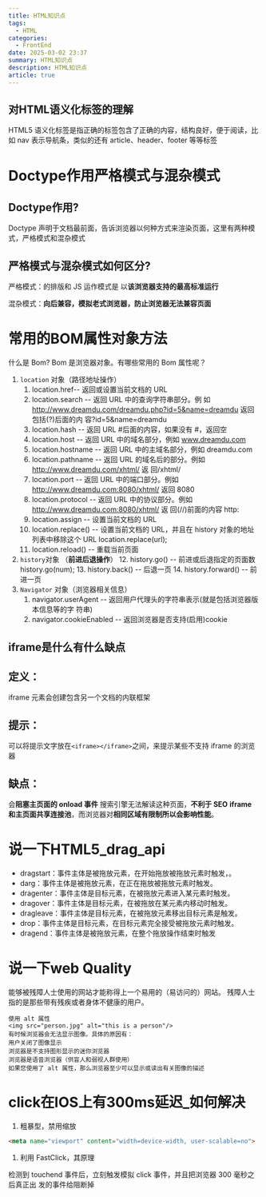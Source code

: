 ```yaml
---
title: HTML知识点
tags:
  - HTML
categories:
  - FrontEnd
date: 2025-03-02 23:37
summary: HTML知识点
description: HTML知识点
article: true
---
```


## 对HTML语义化标签的理解

HTML5 语义化标签是指正确的标签包含了正确的内容，结构良好，便于阅读，比如 nav 表示导航条，类似的还有 article、header、footer 等等标签

# Doctype作用严格模式与混杂模式
## Doctype作用?

Doctype 声明于文档最前面，告诉浏览器以何种方式来渲染页面，这里有两种模式，严格模式和混杂模式

## 严格模式与混杂模式如何区分?

严格模式：的排版和 JS 运作模式是 以**该浏览器支持的最高标准运行**

混杂模式：**向后兼容，模拟老式浏览器，防止浏览器无法兼容页面**

# 常用的BOM属性对象方法

什么是 Bom? Bom 是浏览器对象。有哪些常用的 Bom 属性呢？

1. `location` 对象（路径地址操作）
   1. location.href-- 返回或设置当前文档的 URL 
   2. location.search -- 返回 URL 中的查询字符串部分。例 如 http://www.dreamdu.com/dreamdu.php?id=5&name=dreamdu 返回包括(?)后面的内 容?id=5&name=dreamdu
   3. location.hash -- 返回 URL #后面的内容，如果没有 #，返回空 
   4. location.host -- 返回 URL 中的域名部分，例如 www.dreamdu.com 
   5. location.hostname -- 返回 URL 中的主域名部分，例如 dreamdu.com 
   6. location.pathname -- 返回 URL 的域名后的部分。例如 http://www.dreamdu.com/xhtml/ 返 回/xhtml/
   7. location.port -- 返回 URL 中的端口部分。例如 http://www.dreamdu.com:8080/xhtml/ 返回 8080 
   8. location.protocol -- 返回 URL 中的协议部分。例如 http://www.dreamdu.com:8080/xhtml/ 返 回(//)前面的内容 http:
   9. location.assign -- 设置当前文档的 URL
   10. location.replace() -- 设置当前文档的 URL，并且在 history 对象的地址列表中移除这个 URL location.replace(url); 
   11. location.reload() -- 重载当前页面
2. `history`对象 （**前进后退操作**）
   12. history.go() -- 前进或后退指定的页面数 history.go(num); 
   13. history.back() -- 后退一页 
   14. history.forward() -- 前进一页
3. `Navigator` 对象（浏览器相关信息）
   1. navigator.userAgent -- 返回用户代理头的字符串表示(就是包括浏览器版本信息等的字 符串) 
   2. navigator.cookieEnabled -- 返回浏览器是否支持(启用)cookie

## iframe是什么有什么缺点

## 定义：

iframe 元素会创建包含另一个文档的内联框架
## 提示：

可以将提示文字放在`<iframe></iframe>`之间，来提示某些不支持 iframe 的浏览器
## 缺点：

会**阻塞主页面的 onload 事件**
搜索引擎无法解读这种页面，**不利于 SEO**
**iframe 和主页面共享连接池**，而浏览器对**相同区域有限制所以会影响性能**。
# 说一下HTML5_drag_api

- dragstart：事件主体是被拖放元素，在开始拖放被拖放元素时触发，。 
- darg：事件主体是被拖放元素，在正在拖放被拖放元素时触发。 
- dragenter：事件主体是目标元素，在被拖放元素进入某元素时触发。 
- dragover：事件主体是目标元素，在被拖放在某元素内移动时触发。 
- dragleave：事件主体是目标元素，在被拖放元素移出目标元素是触发。 
- drop：事件主体是目标元素，在目标元素完全接受被拖放元素时触发。 
- dragend：事件主体是被拖放元素，在整个拖放操作结束时触发

# 说一下web Quality

能够被残障人士使用的网站才能称得上一个易用的（易访问的）网站。 残障人士指的是那些带有残疾或者身体不健康的用户。 

```text
使用 alt 属性
<img src="person.jpg" alt="this is a person"/>
有时候浏览器会无法显示图像。具体的原因有：
用户关闭了图像显示
浏览器是不支持图形显示的迷你浏览器
浏览器是语音浏览器（供盲人和弱视人群使用）
如果您使用了 alt 属性，那么浏览器至少可以显示或读出有关图像的描述
```


# click在IOS上有300ms延迟_如何解决

1. 粗暴型，禁用缩放

```html
<meta name="viewport" content="width=device-width, user-scalable=no">
```

1. 利用 FastClick，其原理

检测到 touchend 事件后，立刻触发模拟 click 事件，并且把浏览器 300 毫秒之后真正出 发的事件给阻断掉

